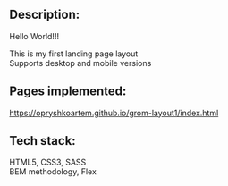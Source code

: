 ## Description:

Hello World!!!

This is my first landing page layout
<br>
Supports desktop and mobile versions

## Pages implemented:

https://opryshkoartem.github.io/grom-layout1/index.html

## Tech stack:

HTML5, CSS3, SASS
<br>
BEM methodology, Flex
